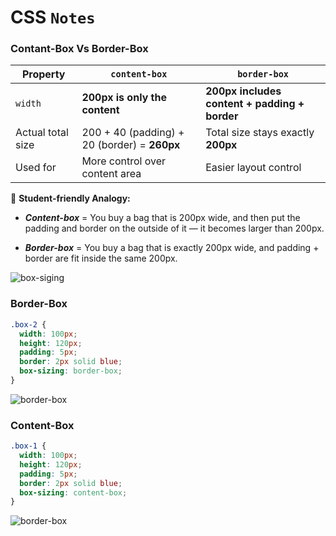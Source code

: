 # CSS `Notes`

### Contant-Box Vs Border-Box

| Property          | `content-box`                                | `border-box`                                  |
| ----------------- | -------------------------------------------- | --------------------------------------------- |
| `width`           | **200px is only the content**                | **200px includes content + padding + border** |
| Actual total size | 200 + 40 (padding) + 20 (border) = **260px** | Total size stays exactly **200px**            |
| Used for          | More control over content area               | Easier layout control                         |

🧒 **Student-friendly Analogy:**

- _**Content-box**_ = You buy a bag that is 200px wide, and then put the padding and border on the outside of it — it becomes larger than 200px.

- **_Border-box_** = You buy a bag that is exactly 200px wide, and padding + border are fit inside the same 200px.

<img src='https://miro.medium.com/v2/resize:fit:1100/format:webp/1*08DnApeCVZ9QwaxgOrzGkA.jpeg' alt='box-siging' />

### Border-Box

```css
.box-2 {
  width: 100px;
  height: 120px;
  padding: 5px;
  border: 2px solid blue;
  box-sizing: border-box;
}
```

<img src='https://miro.medium.com/v2/resize:fit:640/format:webp/1*6bkwYO_x4podYrSpmHVSvw.png' alt='border-box' />

### Content-Box

```css
.box-1 {
  width: 100px;
  height: 120px;
  padding: 5px;
  border: 2px solid blue;
  box-sizing: content-box;
}
```

<img src='https://miro.medium.com/v2/resize:fit:640/format:webp/1*dip8l678B6Md1ihJ8Yfxig.png' alt='border-box' />
